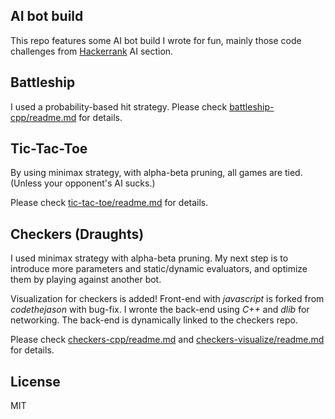 ## AI bot build 
This repo features some AI bot build I wrote for fun, mainly those code challenges from 
[Hackerrank](https://www.hackerrank.com/domains/ai) AI section. 

## Battleship 

I used a probability-based hit strategy. 
Please check [battleship-cpp/readme.md](battleship-cpp/readme.md) for details. 

## Tic-Tac-Toe 

By using minimax strategy, with alpha-beta pruning, all games are tied. 
(Unless your opponent's AI sucks.)

Please check [tic-tac-toe/readme.md](tic-tac-toe/readme.md) for details.

## Checkers (Draughts)

I used minimax strategy with alpha-beta pruning. 
My next step is to introduce more parameters and static/dynamic evaluators, 
and optimize them by playing against another bot. 

Visualization for checkers is added! Front-end with *javascript* is forked from 
*codethejason* with bug-fix. I wronte the back-end using *C++* and *dlib* for 
networking. The back-end is dynamically linked to the checkers repo. 

Please check [checkers-cpp/readme.md](checkers-cpp/readme.md) and 
[checkers-visualize/readme.md](https://github.com/society765/checkers-visualize) for details. 

## License 

MIT
